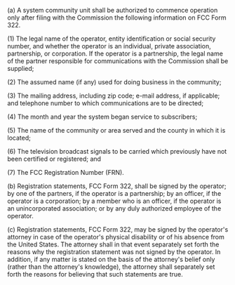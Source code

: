 (a) A system community unit shall be authorized to commence operation only after filing with the Commission the following information on FCC Form 322.

(1) The legal name of the operator, entity identification or social security number, and whether the operator is an individual, private association, partnership, or corporation. If the operator is a partnership, the legal name of the partner responsible for communications with the Commission shall be supplied;

(2) The assumed name (if any) used for doing business in the community;

(3) The mailing address, including zip code; e-mail address, if applicable; and telephone number to which communications are to be directed;

(4) The month and year the system began service to subscribers;

(5) The name of the community or area served and the county in which it is located;

(6) The television broadcast signals to be carried which previously have not been certified or registered; and

(7) The FCC Registration Number (FRN).

(b) Registration statements, FCC Form 322, shall be signed by the operator; by one of the partners, if the operator is a partnership; by an officer, if the operator is a corporation; by a member who is an officer, if the operator is an unincorporated association; or by any duly authorized employee of the operator.

(c) Registration statements, FCC Form 322, may be signed by the operator's attorney in case of the operator's physical disability or of his absence from the United States. The attorney shall in that event separately set forth the reasons why the registration statement was not signed by the operator. In addition, if any matter is stated on the basis of the attorney's belief only (rather than the attorney's knowledge), the attorney shall separately set forth the reasons for believing that such statements are true.

